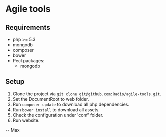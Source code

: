 # Agile tools

## Requirements

- php >= 5.3
- mongodb
- composer
- bower
- Pecl packages:
    - mongodb

## Setup

1. Clone the project via ```git clone git@github.com:Radio/agile-tools.git```.
2. Set the DocumentRoot to web folder.
3. Run ```composer update``` to download all php dependencies.
4. Run ```bower install``` to download all assets.
5. Check the configuration under 'conf' folder.
6. Run website.

-- 
Max